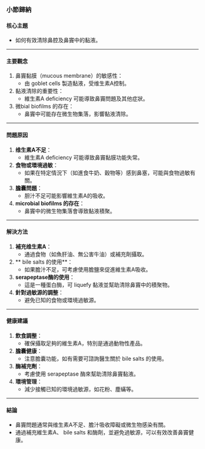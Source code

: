 ### 小節歸納

#### 核心主題  
- 如何有效清除鼻腔及鼻竇中的黏液。

---

#### 主要觀念  
1. 鼻竇黏膜（mucous membrane）的敏感性：  
   - 由 goblet cells 製造黏液，受维生素A控制。
2. 黏液清除的重要性：  
   - 維生素A deficiency 可能導致鼻竇問題及其他症狀。
3. 微bial biofilms 的存在：  
   - 鼻竇中可能存在微生物集落，影響黏液清除。

---

#### 問題原因  
1. **维生素A不足**：  
   - 維生素A deficiency 可能導致鼻竇黏膜功能失常。
2. **食物或環境過敏**：  
   - 如果在特定情況下（如進食牛奶、穀物等）感到鼻塞，可能與食物過敏有關。
3. **膽囊問題**：  
   - 胆汁不足可能影響維生素A的吸收。
4. **microbial biofilms 的存在**：  
   - 鼻竇中的微生物集落會導致黏液積聚。

---

#### 解決方法  
1. **補充维生素A**：  
   - 通過食物（如魚肝油、無公害牛油）或補充劑攝取。
2. ** bile salts 的使用**：  
   - 如果膽汁不足，可考慮使用膽鹽來促進維生素A吸收。
3. **serapeptase酶的使用**：  
   - 這是一種蛋白酶，可 liquefy 黏液並幫助清除鼻竇中的積聚物。
4. **針對過敏源的調整**：  
   - 避免已知的食物或環境過敏源。

---

#### 健康建議  
1. **飲食調整**：  
   - 確保攝取足夠的維生素A，特別是通過動物性產品。
2. **膽囊健康**：  
   - 注意膽囊功能，如有需要可諮詢醫生關於 bile salts 的使用。
3. **酶補充劑**：  
   - 考慮使用 serapeptase 酶來幫助清除鼻竇黏液。
4. **環境管理**：  
   - 減少接觸已知的環境過敏源，如花粉、塵蟎等。

---

#### 結論  
- 鼻竇問題通常與维生素A不足、膽汁吸收障礙或微生物感染有關。  
- 通過補充維生素A、 bile salts 和酶劑，並避免過敏源，可以有效改善鼻竇健康。